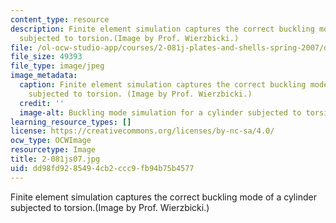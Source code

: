 ```yaml
---
content_type: resource
description: Finite element simulation captures the correct buckling mode of a cylinder
  subjected to torsion.(Image by Prof. Wierzbicki.)
file: /ol-ocw-studio-app/courses/2-081j-plates-and-shells-spring-2007/dd98fd9285494cb2ccc9fb94b75b4577_2-081js07.jpg
file_size: 49393
file_type: image/jpeg
image_metadata:
  caption: Finite element simulation captures the correct buckling mode of a cylinder
    subjected to torsion. (Image by Prof. Wierzbicki.)
  credit: ''
  image-alt: Buckling mode simulation for a cylinder subjected to torsion.
learning_resource_types: []
license: https://creativecommons.org/licenses/by-nc-sa/4.0/
ocw_type: OCWImage
resourcetype: Image
title: 2-081js07.jpg
uid: dd98fd92-8549-4cb2-ccc9-fb94b75b4577
---
```

Finite element simulation captures the correct buckling mode of a cylinder subjected to torsion.(Image by Prof. Wierzbicki.)